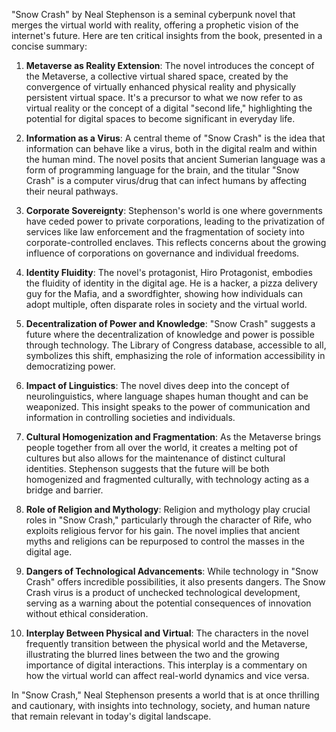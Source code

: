 "Snow Crash" by Neal Stephenson is a seminal cyberpunk novel that merges the virtual world with reality, offering a prophetic vision of the internet's future. Here are ten critical insights from the book, presented in a concise summary:

1. **Metaverse as Reality Extension**: The novel introduces the concept of the Metaverse, a collective virtual shared space, created by the convergence of virtually enhanced physical reality and physically persistent virtual space. It's a precursor to what we now refer to as virtual reality or the concept of a digital "second life," highlighting the potential for digital spaces to become significant in everyday life.

2. **Information as a Virus**: A central theme of "Snow Crash" is the idea that information can behave like a virus, both in the digital realm and within the human mind. The novel posits that ancient Sumerian language was a form of programming language for the brain, and the titular "Snow Crash" is a computer virus/drug that can infect humans by affecting their neural pathways.

3. **Corporate Sovereignty**: Stephenson's world is one where governments have ceded power to private corporations, leading to the privatization of services like law enforcement and the fragmentation of society into corporate-controlled enclaves. This reflects concerns about the growing influence of corporations on governance and individual freedoms.

4. **Identity Fluidity**: The novel's protagonist, Hiro Protagonist, embodies the fluidity of identity in the digital age. He is a hacker, a pizza delivery guy for the Mafia, and a swordfighter, showing how individuals can adopt multiple, often disparate roles in society and the virtual world.

5. **Decentralization of Power and Knowledge**: "Snow Crash" suggests a future where the decentralization of knowledge and power is possible through technology. The Library of Congress database, accessible to all, symbolizes this shift, emphasizing the role of information accessibility in democratizing power.

6. **Impact of Linguistics**: The novel dives deep into the concept of neurolinguistics, where language shapes human thought and can be weaponized. This insight speaks to the power of communication and information in controlling societies and individuals.

7. **Cultural Homogenization and Fragmentation**: As the Metaverse brings people together from all over the world, it creates a melting pot of cultures but also allows for the maintenance of distinct cultural identities. Stephenson suggests that the future will be both homogenized and fragmented culturally, with technology acting as a bridge and barrier.

8. **Role of Religion and Mythology**: Religion and mythology play crucial roles in "Snow Crash," particularly through the character of Rife, who exploits religious fervor for his gain. The novel implies that ancient myths and religions can be repurposed to control the masses in the digital age.

9. **Dangers of Technological Advancements**: While technology in "Snow Crash" offers incredible possibilities, it also presents dangers. The Snow Crash virus is a product of unchecked technological development, serving as a warning about the potential consequences of innovation without ethical consideration.

10. **Interplay Between Physical and Virtual**: The characters in the novel frequently transition between the physical world and the Metaverse, illustrating the blurred lines between the two and the growing importance of digital interactions. This interplay is a commentary on how the virtual world can affect real-world dynamics and vice versa.

In "Snow Crash," Neal Stephenson presents a world that is at once thrilling and cautionary, with insights into technology, society, and human nature that remain relevant in today's digital landscape.